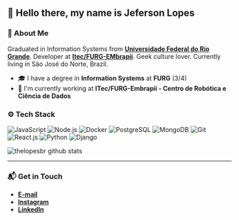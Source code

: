 ## 👋 Hello there, my name is Jeferson Lopes

### 🤔 About Me
Graduated in Information Systems from **[Universidade Federal do Rio Grande](https://www.furg.br/en/)**. Developer at **[Itec/FURG-EMbrapii](https://www.linkedin.com/company/unidade-furg-embrapii-centro-de-robotica-e-ciencia-de-dados/)**. Geek culture lover. Currently living in São José do Norte, Brazil.

* 🎓 I have a degree in **Information Systems** at **FURG** (3/4) 
* 🏢 I'm currently working at **ITec/FURG-Embrapii - Centro de Robótica e Ciência de Dados**

### ⚙️ Tech Stack

![JavaScript](https://img.shields.io/badge/-JavaScript-05122A?style=flat&logo=javascript)
![Node.js](https://img.shields.io/badge/-Node.js-05122A?style=flat&logo=node.js)
![Docker](https://img.shields.io/badge/-Docker-05122A?style=flat&logo=docker)
![PostgreSQL](https://img.shields.io/badge/-PostgreSQL-05122A?style=flat&logo=postgresql)
![MongoDB](https://img.shields.io/badge/-MongoDB-05122A?style=flat&logo=mongodb) 
![Git](https://img.shields.io/badge/-Git-05122A?style=flat&logo=git) 
![React.js](https://img.shields.io/badge/-React.js-05122A?style=flat&logo=react)
![Python](https://img.shields.io/badge/-Python-05122A?style=flat&logo=python)
![Django](https://img.shields.io/badge/-Django-05122A?style=flat&logo=django)

![thelopesbr github stats](https://github-readme-stats.vercel.app/api?username=thelopesbr&count_private=true&show_icons=true&theme=radical&include_all_commits=true)
<!---
![Top Langs](https://github-readme-stats.vercel.app/api/top-langs/?username=thelopesbr&theme=dark)
--->
---

### 📬 Get in Touch
* **[E-mail](mailto:jefersonlopes.sjn@hotmail.com)**
* **[Instagram](https://instagram.com/thelopesbr)**
* **[LinkedIn](https://www.linkedin.com/in/jeferson-lopes-08a240214/)**
